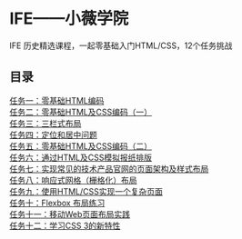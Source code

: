 # IFE——小薇学院
IFE 历史精选课程，一起零基础入门HTML/CSS，12个任务挑战<br/>
## 目录
[任务一：零基础HTML编码](https://github.com/kangbiying/ife2017/tree/master/htmlcss/task1)<br/>
[任务二：零基础HTML及CSS编码（一）](https://github.com/kangbiying/ife2017/tree/master/htmlcss/task2)<br/>
[任务三：三栏式布局]()<br/>
[任务四：定位和居中问题]()<br/>
[任务五：零基础HTML及CSS编码（二）]()<br/>
[任务六：通过HTML及CSS模拟报纸排版]()<br/>
[任务七：实现常见的技术产品官网的页面架构及样式布局]()<br/>
[任务八：响应式网格（栅格化）布局]()<br/>
[任务九：使用HTML/CSS实现一个复杂页面]()<br/>
[任务十：Flexbox 布局练习]()<br/>
[任务十一：移动Web页面布局实践]()<br/>
[任务十二：学习CSS 3的新特性]()<br/>
